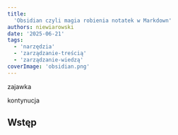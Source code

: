 ```yaml
---
title:
  'Obsidian czyli magia robienia notatek w Markdown'
authors: niewiarowski
date: '2025-06-21'
tags:
  - 'narzędzia'
  - 'zarządzanie-treścią'
  - 'zarządzanie-wiedzą'
coverImage: 'obsidian.png'
---
```


zajawka

<!--truncate-->

kontynucja

## Wstęp


